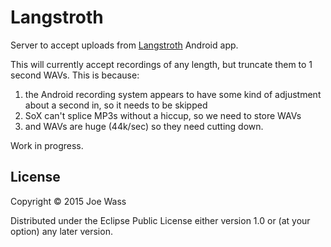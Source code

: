# Langstroth

Server to accept uploads from [Langstroth](https://github.com/afandian/langstroth) Android app.

This will currently accept recordings of any length, but truncate them to 1 second WAVs. This is because:
1. the Android recording system appears to have some kind of adjustment about a second in, so it needs to be skipped
2. SoX can't splice MP3s without a hiccup, so we need to store WAVs
3. and WAVs are huge (44k/sec) so they need cutting down.

Work in progress.

## License

Copyright © 2015 Joe Wass

Distributed under the Eclipse Public License either version 1.0 or (at
your option) any later version.
